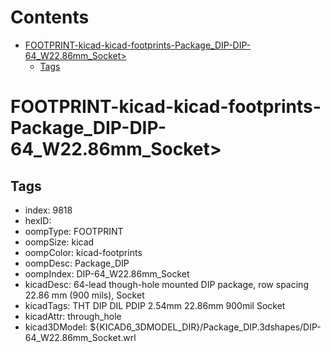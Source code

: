 



Contents
========

* [FOOTPRINT-kicad-kicad-footprints-Package_DIP-DIP-64_W22.86mm_Socket>](#footprint-kicad-kicad-footprints-package_dip-dip-64_w2286mm_socket)
	* [Tags](#tags)

# FOOTPRINT-kicad-kicad-footprints-Package_DIP-DIP-64_W22.86mm_Socket>

## Tags

- index: 9818
- hexID: 
- oompType: FOOTPRINT
- oompSize: kicad
- oompColor: kicad-footprints
- oompDesc: Package_DIP
- oompIndex: DIP-64_W22.86mm_Socket
- kicadDesc: 64-lead though-hole mounted DIP package, row spacing 22.86 mm (900 mils), Socket
- kicadTags: THT DIP DIL PDIP 2.54mm 22.86mm 900mil Socket
- kicadAttr: through_hole
- kicad3DModel: ${KICAD6_3DMODEL_DIR}/Package_DIP.3dshapes/DIP-64_W22.86mm_Socket.wrl
